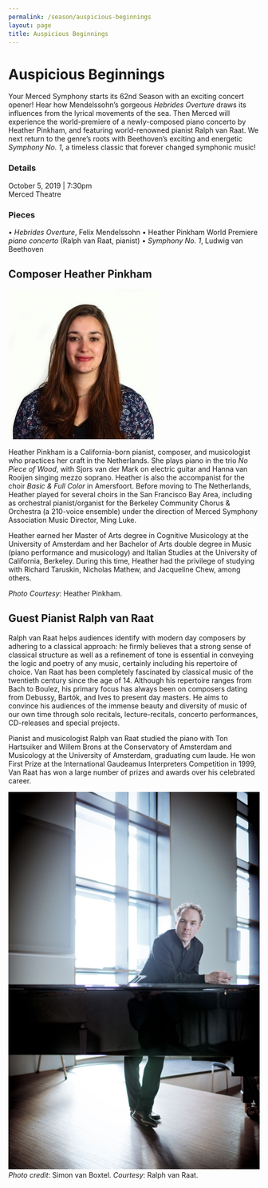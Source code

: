 ```yaml
---
permalink: /season/auspicious-beginnings
layout: page
title: Auspicious Beginnings
---
```


# Auspicious Beginnings

Your Merced Symphony starts its 62nd Season with an exciting concert opener! Hear how Mendelssohn’s gorgeous *Hebrides Overture* draws its influences from the lyrical movements of the sea. Then Merced will experience the world-premiere of a newly-composed piano concerto by Heather Pinkham, and featuring world-renowned pianist Ralph van Raat. We next return to the genre’s roots with Beethoven’s exciting and energetic *Symphony No. 1*, a timeless classic that forever changed symphonic music!

### Details
October 5, 2019 | 7:30pm<br />
Merced Theatre

### Pieces
•	*Hebrides Overture*, Felix Mendelssohn
•	Heather Pinkham World Premiere *piano concerto* (Ralph van Raat, pianist)
•	*Symphony No. 1*, Ludwig van Beethoven

## Composer Heather Pinkham

![Photograph of Heather Pinkham](/assets/images/heather-pinkham.jpg)

Heather Pinkham is a California-born pianist, composer, and musicologist who practices her craft in the Netherlands.  She plays piano in the trio *No Piece of Wood*, with Sjors van der Mark on electric guitar and Hanna van Rooijen singing mezzo soprano.  Heather is also the accompanist for the choir *Basic & Full Color* in Amersfoort.  Before moving to The Netherlands, Heather played for several choirs in the San Francisco Bay Area, including as orchestral pianist/organist for the Berkeley Community Chorus & Orchestra (a 210-voice ensemble) under the direction of Merced Symphony Association Music Director, Ming Luke.

Heather earned her Master of Arts degree in Cognitive Musicology at the University of Amsterdam and her Bachelor of Arts double degree in Music (piano performance and musicology) and Italian Studies at the University of California, Berkeley.  During this time, Heather had the privilege of studying with Richard Taruskin, Nicholas Mathew, and Jacqueline Chew, among others.

*Photo Courtesy*:  Heather Pinkham.

## Guest Pianist Ralph van Raat
Ralph van Raat helps audiences identify with modern day composers by adhering to a classical approach: he firmly believes that a strong sense of classical structure as well as a refinement of tone is essential in conveying the logic and poetry of any music, certainly including his repertoire of choice.  Van Raat has been completely fascinated by classical music of the twentieth century since the age of 14.  Although his repertoire ranges from Bach to Boulez, his primary focus has always been on composers dating from Debussy, Bartók, and Ives to present day masters.  He aims to convince his audiences of the immense beauty and diversity of music of our own time through solo recitals, lecture-recitals, concerto performances, CD-releases and special projects.

Pianist and musicologist Ralph van Raat studied the piano with Ton Hartsuiker and Willem Brons at the Conservatory of Amsterdam and Musicology at the University of Amsterdam, graduating cum laude.  He won First Prize at the International Gaudeamus Interpreters Competition in 1999, Van Raat has won a large number of prizes and awards over his celebrated career.

![Photograph of Ralph van Raat](/assets/images/ralph-van-raat.jpg)
*Photo credit*:  Simon van Boxtel. *Courtesy*:  Ralph van Raat.
